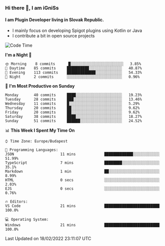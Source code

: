 ### Hi there 👋, I am iGniSs

#### I am Plugin Developer living in Slovak Republic.
- I mainly focus on developing Spigot plugins using Kotlin or Java
- I contribute a bit in open source projects

<!--START_SECTION:waka-->
![Code Time](http://img.shields.io/badge/Code%20Time-778%20hrs%208%20mins-blue)

**I'm a Night 🦉** 

```text
🌞 Morning    8 commits      █░░░░░░░░░░░░░░░░░░░░░░░░   3.85% 
🌆 Daytime    85 commits     ██████████░░░░░░░░░░░░░░░   40.87% 
🌃 Evening    113 commits    █████████████░░░░░░░░░░░░   54.33% 
🌙 Night      2 commits      ░░░░░░░░░░░░░░░░░░░░░░░░░   0.96%

```
📅 **I'm Most Productive on Sunday** 

```text
Monday       40 commits     ████░░░░░░░░░░░░░░░░░░░░░   19.23% 
Tuesday      28 commits     ███░░░░░░░░░░░░░░░░░░░░░░   13.46% 
Wednesday    11 commits     █░░░░░░░░░░░░░░░░░░░░░░░░   5.29% 
Thursday     20 commits     ██░░░░░░░░░░░░░░░░░░░░░░░   9.62% 
Friday       20 commits     ██░░░░░░░░░░░░░░░░░░░░░░░   9.62% 
Saturday     38 commits     ████░░░░░░░░░░░░░░░░░░░░░   18.27% 
Sunday       51 commits     ██████░░░░░░░░░░░░░░░░░░░   24.52%

```


📊 **This Week I Spent My Time On** 

```text
⌚︎ Time Zone: Europe/Budapest

💬 Programming Languages: 
JSON                     11 mins             █████████████░░░░░░░░░░░░   51.99% 
TypeScript               7 mins              ████████░░░░░░░░░░░░░░░░░   35.1% 
Markdown                 1 min               ██░░░░░░░░░░░░░░░░░░░░░░░   8.99% 
HTML                     0 secs              ░░░░░░░░░░░░░░░░░░░░░░░░░   2.03% 
EJS                      0 secs              ░░░░░░░░░░░░░░░░░░░░░░░░░   0.76%

🔥 Editors: 
VS Code                  21 mins             █████████████████████████   100.0%

💻 Operating System: 
Windows                  21 mins             █████████████████████████   100.0%

```


 Last Updated on 18/02/2022 23:11:07 UTC
<!--END_SECTION:waka-->